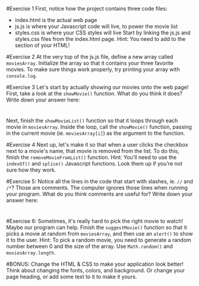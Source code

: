 
#Exercise 1
First, notice how the project contains three code files:
- index.html is the actual web page
- js.js is where your Javascript code will live, to power the movie list
- styles.css is where your CSS styles will live
Start by linking the js.js and styles.css files from the index.html page.
Hint: You need to add to the <head> section of your HTML!

#Exercise 2
At the very top of the js.js file, define a new array called `moviesArray`.
Initialize the array so that it contains your three favorite movies.
To make sure things work properly, try printing your array with `console.log`. 

#Exercise 3
Let's start by actually showing our movies onto the web page!
First, take a look at the `showMovie()` function. What do you think it does?
Write down your answer here:
#
#
#

Next, finish the `showMovieList()` function so that it loops through each movie in `moviesArray`.
Inside the loop, call the `showMovie()` function, passing in the current movie
(ie. `moviesArray[i]`) as the argument to the function.

#Exercise 4
Next up, let's make it so that when a user clicks the checkbox next to a movie's name, 
that movie is removed from the list. To do this, finish the `removeMovieFromList()`
function.
Hint: You'll need to use the `indexOf()` and `splice()` Javascript functions. Look
them up if you're not sure how they work.

#Exercise 5:
Notice all the lines in the code that start with slashes, ie. `//` and `/*`? Those are comments. 
The computer ignores those lines when running your program. What do you think comments
are useful for? Write down your answer here:
#
#
#

#Exercise 6:
Sometimes, it's really hard to pick the right movie to watch! Maybe our program can help.
Finish the `suggestMovie()` function so that it picks a movie at random from `moviesArray`, 
and then use an `alert()` to show it to the user.
Hint: To pick a random movie, you need to generate a random number between 0 and 
the size of the array. Use `Math.random()` and `moviesArray.length`.

#BONUS:
Change the HTML & CSS to make your application look better! Think about changing the fonts, 
colors, and background. Or change your page heading, or add some text to it to make it yours.